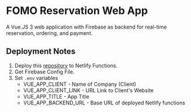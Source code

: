 # FOMO Reservation Web App
A Vue.JS 3 web application with Firebase as backend for real-time reservation, ordering, and payment.

## Deployment Notes

1. Deploy this [repository](https://github.com/christiankyle-ching/FOMO-Reservation--Netlify-Functions) to Netlify Functions.
2. Get Firebase Config File.
3. Set `.env` variables
   - VUE_APP_CLIENT - Name of Company (Client)
   - VUE_APP_CLIENT_LINK - URL Link to Client's Website
   - VUE_APP_TITLE - App Title
   - VUE_APP_BACKEND_URL - Base URL of deployed Netlify functions
